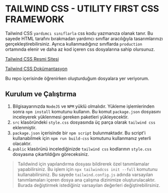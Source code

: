 # TAILWIND CSS - UTILITY FIRST CSS FRAMEWORK

Tailwind CSS `yardımcı sınıflarla` css kodu yazmanıza olanak tanır. Bu sayede HTML tarafını bırakmadan yardımcı sınıflar aracılığıyla tasarımlarınızı gerçekleştirebilirsiniz. Ayrıca kullanmadığınız sınıflarda `production` ortamında elenir ve daha az kod içeren css dosyalarına sahip olursunuz.

[Tailwind CSS Resmi Sitesi](https://tailwindcss.com/)

[Tailwind CSS Dokümantasyon](https://tailwindcss.com/docs)

Bu repo içerisinde öğrenirken oluşturduğum dosyalara yer veriyorum.

## Kurulum ve Çalıştırma
1. Bilgisayarınızda `NodeJS` ve `NPM` yüklü olmalıdır. Yükleme işlemlerinden sonra `npm install` komutunu kullanın. Bu komut `package.json` dosyasını inceleyerek yüklenmesi gereken paketleri yükleyecektir. 
2. `src` klasöründeki `style.css` dosyasında üç parça olarak `tailwind css` eklenmiştir.
3. `package.json` içerisinde bir `npm script` bulunmaktadır. Bu script'i kullanabilmek için `npm run build-css` komutunu kullanmanız yeterli olacaktır.
4. `public` klasörünü incelediğinizde `tailwind css` kodlarının `style.css` dosyasına çıkartıldığını göreceksiniz.

> Taildwind için yapılandırma dosyası bildirerek özel tanımlamalar yapabilirsiniz. Bu işlem için `npx tailwindcss init --full` komutunu kullanabilirsiniz. Bu sayede `tailwind.config.js` adında varsayılan tanımlamaları içeren dosya ana çalışma dizinimize oluşturulacaktır. Burada değiştirmek istediğiniz varsayılan değerleri değiştirebilirsiniz.